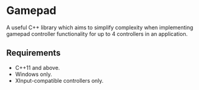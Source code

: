 # Gamepad
A useful C++ library which aims to simplify complexity when implementing gamepad controller functionality for up to 4 controllers in an application.
## Requirements
- C++11 and above.
- Windows only.
- XInput-compatible controllers only.
